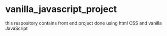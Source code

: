 # vanilla_javascript_project
this respository contains front end project done using html CSS and vanilla JavaScript
